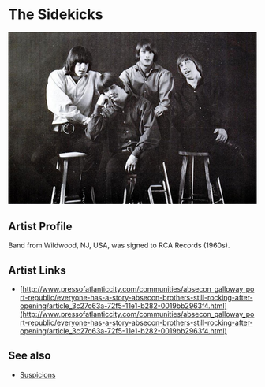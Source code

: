 # The Sidekicks

![](../../assets/artists/The_Sidekicks.png)

## Artist Profile

Band from Wildwood, NJ, USA, was signed to RCA Records (1960s).

## Artist Links

- [http://www.pressofatlanticcity.com/communities/absecon_galloway_port-republic/everyone-has-a-story-absecon-brothers-still-rocking-after-opening/article_3c27c63a-72f5-11e1-b282-0019bb2963f4.html](http://www.pressofatlanticcity.com/communities/absecon_galloway_port-republic/everyone-has-a-story-absecon-brothers-still-rocking-after-opening/article_3c27c63a-72f5-11e1-b282-0019bb2963f4.html)


## See also

- [Suspicions](Suspicions.md)
